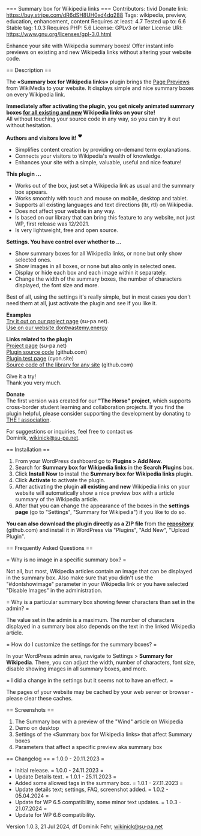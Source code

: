 === Summary box for Wikipedia links ===
Contributors: tivid
Donate link: https://buy.stripe.com/dR6dSH8UH0xd4dq288
Tags: wikipedia, preview, education, enhancement, content
Requires at least: 4.7
Tested up to: 6.6
Stable tag: 1.0.3
Requires PHP: 5.6
License: GPLv3 or later
License URI: https://www.gnu.org/licenses/gpl-3.0.html

Enhance your site with Wikipedia summary boxes! Offer instant info previews on existing and new Wikipedia links without altering your website code.

== Description ==

The **«Summary box for Wikipedia links»** plugin brings the [Page Previews](https://www.mediawiki.org/wiki/Page_Previews) from WikiMedia to your website. It displays simple and nice summary boxes on every Wikipedia link. 

**Immediately after activating the plugin, you get nicely animated summary boxes <ins>for all existing and new</ins> Wikipedia links on your site!**  
All without touching your source code in any way, so you can try it out without hesitation.

**Authors and visitors love it! <sup>❤️</sup>**

- Simplifies content creation by providing on-demand term explanations.  
- Connects your visitors to Wikipedia's wealth of knowledge.  
- Enhances your site with a simple, valuable, useful and nice feature!

**This plugin ...**

- Works out of the box, just set a Wikipedia link as usual and the summary box appears.
- Works smoothly with touch and mouse on mobile, desktop and tablet.
- Supports all existing languages and text directions (ltr, rtl) on Wikipedia.
- Does not affect your website in any way.
- Is based on our library that can bring this feature to any website, not just WP, first release was 12/2021.
- Is very lightweight, free and open source.

**Settings. You have control over whether to ...**

- Show summary boxes for all Wikipedia links, or none but only show selected ones. 
- Show images in all boxes, or none but also only in selected ones.
- Display or hide each box and each image within it separately.
- Change the width of the summary boxes, the number of characters displayed, the font size and more.

Best of all, using the settings it's really simple, but in most cases you don't need them at all, just activate the plugin and see if you like it.  

**Examples**  
[Try it out on our project page](https://su-pa.net/wikiPrevBox/) (su-pa.net).  
[Use on our website dontwastemy.energy](https://dontwastemy.energy/2023/05/23/video-games-and-the-environment-how-are-they-related/)

**Links related to the plugin**  
[Project page](https://su-pa.net/wikiPrevBox/) (su-pa.net)  
[Plugin source code](https://github.com/su-pa/Summary-box-for-Wikipedia-links_WordPress-Plugin/) (github.com)  
[Plugin test page](https://supa.cyon.site/) (cyon.site)  
[Source code of the library for any site](https://github.com/su-pa/Summary-box-for-Wikipedia-links) (github.com)  

Give it a try!   
Thank you very much.

**Donate**  
The first version was created for our **"The Horse" project**, which supports cross-border student learning and collaboration projects. If you find the plugin helpful, please consider supporting the development by donating to [THE ! association](https://the-horse.education).

For suggestions or inquiries, feel free to contact us  
Dominik, wikinick@su-pa.net.

== Installation ==

1. From your WordPress dashboard go to **Plugins > Add New**.
1. Search for **Summary box for Wikipedia links** in the **Search Plugins** box.
1. Click **Install Now** to install the **Summary box for Wikipedia links** plugin.
1. Click **Activate** to activate the plugin.
1. After activating the plugin **all existing and new** Wikipedia links on your website will automatically show a nice preview box with a article summary of the Wikipedia article.
1. After that you can change the appearance of the boxes in the **settings page** (go to "Settings", "Summary for Wikipedia") if you like to do so. 

**You can also download the plugin directly as a ZIP file** from the [**repository**](https://github.com/su-pa/Summary-box-for-Wikipedia-links_WordPress-Plugin/) (github.com) and install it in WordPress via "Plugins", "Add New", "Upload Plugin".

== Frequently Asked Questions ==

= Why is no image in a specific summary box? =

Not all, but most, Wikipedia articles contain an image that can be displayed in the summary box. Also make sure that you didn't use the "#dontshowimage" parameter in your Wikipedia link or you have selected "Disable Images" in the administration.

= Why is a particular summary box showing fewer characters than set in the admin? =

The value set in the admin is a maximum. The number of characters displayed in a summary box also depends on the text in the linked Wikipedia article. 

= How do I customize the settings for the summary boxes? =

In your WordPress admin area, navigate to Settings > **Summary for Wikipedia**. There, you can adjust the width, number of characters, font size, disable showing images in all summary boxes, and more.

= I did a change in the settings but it seems not to have an effect. =

The pages of your website may be cached by your web server or browser - please clear these caches.

== Screenshots ==

1. The Summary box with a preview of the "Wind" article on Wikipedia
2. Demo on desktop
3. Settings of the «Summary box for Wikipedia links» that affect Summary boxes
4. Parameters that affect a specific preview aka summary box

== Changelog ==
= 1.0.0 - 20.11.2023 =
* Initial release.
= 1.0.0 - 24.11.2023 =
* Update Details text.
= 1.0.1 - 25.11.2023 =
* Added some allowed tags in the summary box.
= 1.0.1 - 27.11.2023 =
* Update details text; settings, FAQ, screenshot added.
= 1.0.2 - 05.04.2024 =
* Update for WP 6.5 compatibility, some minor text updates.
= 1.0.3 - 21.07.2024 =
* Update for WP 6.6 compatibility.

Version 1.0.3, 21 Jul 2024, df
Dominik Fehr, wikinick@su-pa.net
